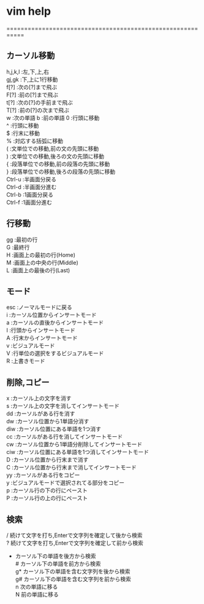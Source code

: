 # vim help
===========================================================


## カーソル移動
h,j,k,l :左,下,上,右  
gj,gk   :下,上に1行移動  
f[?]    :次の[?]まで飛ぶ  
F[?]    :前の[?]まで飛ぶ  
t[?]    :次の[?]の手前まで飛ぶ  
T[?]    :前の[?]の次まで飛ぶ  
w       :次の単語
b       :前の単語
0       :行頭に移動  
^       :行頭に移動  
$       :行末に移動  
%       :対応する括弧に移動  
(       :文単位での移動,前の文の先頭に移動  
)       :文単位での移動,後ろの文の先頭に移動  
{       :段落単位での移動,前の段落の先頭に移動  
}       :段落単位での移動,後ろの段落の先頭に移動  
Ctrl-u	:半画面分戻る  
Ctrl-d	:半画面分進む  
Ctrl-b	:1画面分戻る  
Ctrl-f	:1画面分進む  

## 行移動
gg      :最初の行  
G       :最終行  
H       :画面上の最初の行(Home)  
M       :画面上の中央の行(Middle)  
L       :画面上の最後の行(Last)  

## モード
esc     :ノーマルモードに戻る  
i       :カーソル位置からインサートモード  
a       :カーソルの直後からインサートモード  
I       :行頭からインサートモード  
A       :行末からインサートモード  
v       :ビジュアルモード  
V       :行単位の選択をするビジュアルモード  
R       :上書きモード  

## 削除,コピー
x       :カーソル上の文字を消す  
s       :カーソル上の文字を消してインサートモード  
dd      :カーソルがある行を消す  
dw      :カーソル位置から1単語分消す  
diw     :カーソル位置にある単語を1つ消す  
cc      :カーソルがある行を消してインサートモード  
cw      :カーソル位置から1単語分削除してインサートモード  
ciw     :カーソル位置にある単語を1つ消してインサートモード  
D       :カーソル位置から行末まで消す  
C       :カーソル位置から行末まで消してインサートモード  
yy      :カーソルがある行をコピー  
y       :ビジュアルモードで選択されてる部分をコピー  
p       :カーソル行の下の行にペースト  
P       :カーソル行の上の行にペースト  

## 検索
/	続けて文字を打ち,Enterで文字列を確定して後から検索  
?	続けて文字を打ち,Enterで文字列を確定して前から検索  
*	カーソル下の単語を後方から検索  
\#	カーソル下の単語を前方から検索  
g*	カーソル下の単語を含む文字列を後から検索  
g#	カーソル下の単語を含む文字列を前から検索  
n	次の単語に移る  
N	前の単語に移る  